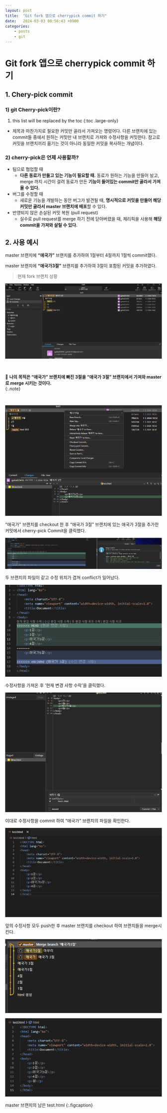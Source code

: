 ```yaml
---
layout: post
title:  "Git fork 앱으로 cherrypick commit 하기"
date:   2024-03-03 00:56:43 +0900
categories: 
    - posts
    - git
---
```


# Git fork 앱으로 cherrypick commit 하기

## 1. Chery-pick commit

### 1) git Cherry-pick이란?

1. this list will be replaced by the toc
{:toc .large-only}

- 제목과 마찬가지로 필요한 커밋만 골라서 가져오는 명령어다.
다른 브랜치에 있는 commit들 중에서 원하는 커밋만 내 브랜치로 가져와 수정사항을 커밋한다.
참고로 커밋을 브랜치끼리 옮기는 것이 아니라 동일한 커밋을 복사하는 개념이다.

### 2) cherry-pick은 언제 사용할까?

- 팀으로 협업할 때
    - **다른 동료가 만들고 있는 기능이 필요할 때.**
동료가 원하는 기능을 만들어 놨고, merge 까지 시간이 걸려 동료가 만든 **기능이 들어있는 commit만 골라서 가져올 수 있다.**
- 버그를 수정할 때
    - 새로운 기능을 개발하는 동안 버그가 발견될 때, **명시적으로 커밋을 만들어 해당 커밋만 골라서 master 브랜치에 배포**할 수 있다.
- 반영되지 않은 손실된 커밋 복원 (pull request)
    - 실수로 pull request를 merge 하기 전에 닫아버렸을 때, 체리픽을 사용해 **해당 commit을 가져와 살릴 수 있다.**

## 2. 사용 예시

master 브랜치에 **“애국가”** 브랜치를 추가하여 1절부터 4절까지 1절씩 commit했다.

master 브랜치에 **“애국가3절”** 브랜치를 추가하여 3절이 포함된 커밋을 추가하였다.

> 현재 fork 브랜치 상황
> 

![Full-width image](/assets/img/git/1-1.png)

<br />



🍒 **나의 목적은 “애국가” 브랜치에 빠진 3절을 “애국가 3절” 브랜치에서 가져와 master로 merge 시키는 것이다.** <br/>
{:.note}
  

<br />

![Full-width image](/assets/img/git/1-2.png)

“애국가” 브랜치를 checkout 한 후 “애국가 3절” 브랜치에 있는 애국가 3절을 추가한 커밋에서 cherry-pick Commit을 클릭했다.

![Full-width image](/assets/img/git/1-3.png)

두 브랜치의 파일이 같고 수정 위치가 겹쳐 conflict가 일어났다.

![Full-width image](/assets/img/git/1-4.png)

수정사항을 가져온 후 ‘현재 변경 사항 수락’을 클릭했다.

![Full-width image](/assets/img/git/1-5.png)

이대로 수정사항을 commit 하여 “애국가” 브랜치의 파일을 확인한다.

![Full-width image](/assets/img/git/1-6.png)

앞의 수정사항 모두 push한 후 master 브랜치를 checkout 하여 브랜치들을 merge시킨다.

![Full-width image](/assets/img/git/1-7.png)

![Full-width image](/assets/img/git/1-8.png)

master 브랜치의 남은 test.html
{:.figcaption}